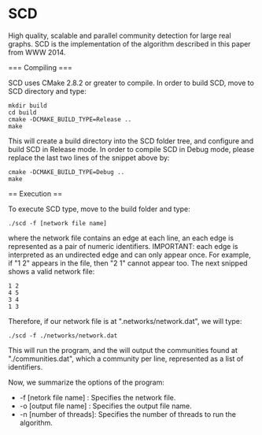 SCD
===

High quality, scalable and parallel community detection for large real graphs.
SCD is the implementation of the algorithm described in this paper from WWW 2014.


=== Compiling ===

SCD uses CMake 2.8.2 or greater to compile. In order to build SCD, move to SCD directory and type:

```
mkdir build
cd build
cmake -DCMAKE_BUILD_TYPE=Release ..
make
``` 

This will create a build directory into the SCD folder tree, and configure and build SCD in Release mode.
In order to compile SCD in Debug mode, please replace the last two lines of the snippet above by:

```
cmake -DCMAKE_BUILD_TYPE=Debug ..
make
``` 

== Execution ==

To execute SCD type, move to the build folder and type:

```
./scd -f [network file name]
```

where the network file contains an edge at each line, an each edge is represented as a pair of numeric identifiers. 
IMPORTANT: each edge is interpreted as an undirected edge and can only appear once. For example,
if "1 2" appears in the file, then "2 1" cannot appear too. The next snipped shows a valid network file:

```
1 2
4 5
3 4
1 3
```

Therefore, if our network file is at ".networks/network.dat", we will type:

```
./scd -f ./networks/network.dat
```

This will run the program, and the will output the communities found at "./communities.dat", which
a community per line, represented as a list of identifiers.

Now, we summarize the options of the program:

  *  -f [netork file name] : Specifies the network file.
  *  -o [output file name] : Specifies the output file name.
  *  -n [number of threads]: Specifies the number of threads to run the algorithm.





